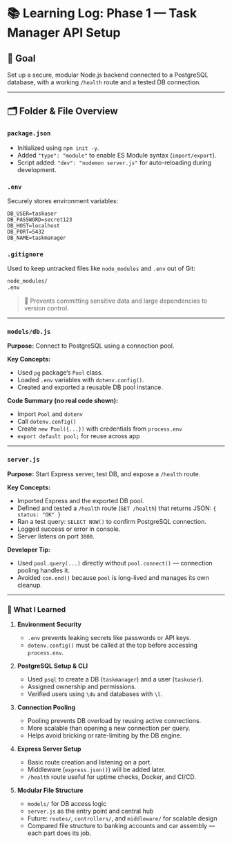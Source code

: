 # 📚 Learning Log: Phase 1 — Task Manager API Setup

## 🎯 Goal
Set up a secure, modular Node.js backend connected to a PostgreSQL database, with a working `/health` route and a tested DB connection.

---

## 🗂️ Folder & File Overview

### `package.json`
- Initialized using `npm init -y`.
- Added `"type": "module"` to enable ES Module syntax (`import/export`).
- Script added: `"dev": "nodemon server.js"` for auto-reloading during development.

### `.env`
Securely stores environment variables:
```env
DB_USER=taskuser
DB_PASSWORD=secret123
DB_HOST=localhost
DB_PORT=5432
DB_NAME=taskmanager
```

### `.gitignore`
Used to keep untracked files like `node_modules` and `.env` out of Git:

```bash
node_modules/
.env
```

> 🔐 Prevents committing sensitive data and large dependencies to version control.

---

### `models/db.js`

**Purpose:** Connect to PostgreSQL using a connection pool.

**Key Concepts:**
- Used `pg` package’s `Pool` class.
- Loaded `.env` variables with `dotenv.config()`.
- Created and exported a reusable DB pool instance.

**Code Summary (no real code shown):**
- Import `Pool` and `dotenv`
- Call `dotenv.config()`
- Create `new Pool({...})` with credentials from `process.env`
- `export default pool;` for reuse across app

---

### `server.js`

**Purpose:** Start Express server, test DB, and expose a `/health` route.

**Key Concepts:**
- Imported Express and the exported DB pool.
- Defined and tested a `/health` route (`GET /health`) that returns JSON: `{ status: "OK" }`
- Ran a test query: `SELECT NOW()` to confirm PostgreSQL connection.
- Logged success or error in console.
- Server listens on port `3000`.

**Developer Tip:**
- Used `pool.query(...)` directly without `pool.connect()` — connection pooling handles it.
- Avoided `con.end()` because `pool` is long-lived and manages its own cleanup.

---

### 🧠 What I Learned

1. **Environment Security**
   - `.env` prevents leaking secrets like passwords or API keys.
   - `dotenv.config()` must be called at the top before accessing `process.env`.

2. **PostgreSQL Setup & CLI**
   - Used `psql` to create a DB (`taskmanager`) and a user (`taskuser`).
   - Assigned ownership and permissions.
   - Verified users using `\du` and databases with `\l`.

3. **Connection Pooling**
   - Pooling prevents DB overload by reusing active connections.
   - More scalable than opening a new connection per query.
   - Helps avoid bricking or rate-limiting by the DB engine.

4. **Express Server Setup**
   - Basic route creation and listening on a port.
   - Middleware (`express.json()`) will be added later.
   - `/health` route useful for uptime checks, Docker, and CI/CD.

5. **Modular File Structure**
   - `models/` for DB access logic
   - `server.js` as the entry point and central hub
   - Future: `routes/`, `controllers/`, and `middleware/` for scalable design
   - Compared file structure to banking accounts and car assembly — each part does its job.